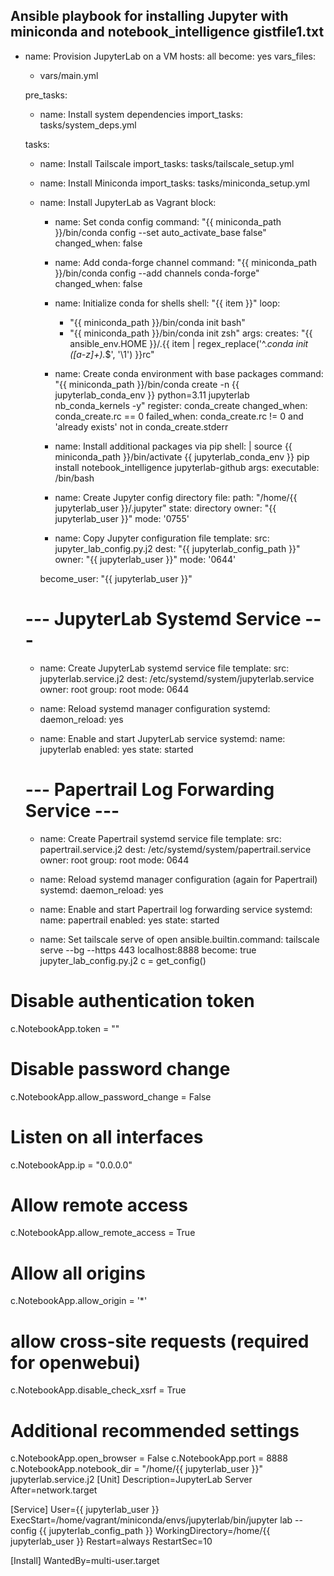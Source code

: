 Ansible playbook for installing Jupyter with miniconda and notebook_intelligence
gistfile1.txt
---
- name: Provision JupyterLab on a VM
  hosts: all
  become: yes
  vars_files:
    - vars/main.yml

  pre_tasks:
    - name: Install system dependencies
      import_tasks: tasks/system_deps.yml

  tasks:

    - name: Install Tailscale
      import_tasks: tasks/tailscale_setup.yml

    - name: Install Miniconda
      import_tasks: tasks/miniconda_setup.yml

    - name: Install JupyterLab as Vagrant
      block:
        - name: Set conda config
          command: "{{ miniconda_path }}/bin/conda config --set auto_activate_base false"
          changed_when: false

        - name: Add conda-forge channel
          command: "{{ miniconda_path }}/bin/conda config --add channels conda-forge"
          changed_when: false

        - name: Initialize conda for shells
          shell: "{{ item }}"
          loop:
            - "{{ miniconda_path }}/bin/conda init bash"
            - "{{ miniconda_path }}/bin/conda init zsh"
          args:
            creates: "{{ ansible_env.HOME }}/.{{ item | regex_replace('^.*conda init ([a-z]+).*$', '\\1') }}rc"

        - name: Create conda environment with base packages
          command: "{{ miniconda_path }}/bin/conda create -n {{ jupyterlab_conda_env }} python=3.11 jupyterlab nb_conda_kernels -y"
          register: conda_create
          changed_when: conda_create.rc == 0
          failed_when: conda_create.rc != 0 and 'already exists' not in conda_create.stderr

        - name: Install additional packages via pip
          shell: |
            source {{ miniconda_path }}/bin/activate {{ jupyterlab_conda_env }}
            pip install notebook_intelligence jupyterlab-github
          args:
            executable: /bin/bash

        - name: Create Jupyter config directory
          file:
            path: "/home/{{ jupyterlab_user }}/.jupyter"
            state: directory
            owner: "{{ jupyterlab_user }}"
            mode: '0755'

        - name: Copy Jupyter configuration file
          template:
            src: jupyter_lab_config.py.j2
            dest: "{{ jupyterlab_config_path }}"
            owner: "{{ jupyterlab_user }}"
            mode: '0644'

      become_user: "{{ jupyterlab_user }}"

    # --- JupyterLab Systemd Service ---
    - name: Create JupyterLab systemd service file
      template:
        src: jupyterlab.service.j2
        dest: /etc/systemd/system/jupyterlab.service
        owner: root
        group: root
        mode: 0644

    - name: Reload systemd manager configuration
      systemd:
        daemon_reload: yes

    - name: Enable and start JupyterLab service
      systemd:
        name: jupyterlab
        enabled: yes
        state: started
      
    # --- Papertrail Log Forwarding Service ---
    - name: Create Papertrail systemd service file
      template:
        src: papertrail.service.j2
        dest: /etc/systemd/system/papertrail.service
        owner: root
        group: root
        mode: 0644

    - name: Reload systemd manager configuration (again for Papertrail)
      systemd:
        daemon_reload: yes

    - name: Enable and start Papertrail log forwarding service
      systemd:
        name: papertrail
        enabled: yes
        state: started

    - name: Set tailscale serve of open
      ansible.builtin.command: tailscale serve --bg --https 443 localhost:8888
      become: true
jupyter_lab_config.py.j2
c = get_config()

# Disable authentication token
c.NotebookApp.token = ""

# Disable password change
c.NotebookApp.allow_password_change = False

# Listen on all interfaces
c.NotebookApp.ip = "0.0.0.0"

# Allow remote access
c.NotebookApp.allow_remote_access = True

# Allow all origins
c.NotebookApp.allow_origin = '*'

# allow cross-site requests (required for openwebui)
c.NotebookApp.disable_check_xsrf = True 

# Additional recommended settings
c.NotebookApp.open_browser = False
c.NotebookApp.port = 8888
c.NotebookApp.notebook_dir = "/home/{{ jupyterlab_user }}" 
jupyterlab.service.j2
[Unit]
Description=JupyterLab Server
After=network.target

[Service]
User={{ jupyterlab_user }}
ExecStart=/home/vagrant/miniconda/envs/jupyterlab/bin/jupyter lab --config {{ jupyterlab_config_path }}
WorkingDirectory=/home/{{ jupyterlab_user }}
Restart=always
RestartSec=10

[Install]
WantedBy=multi-user.target
